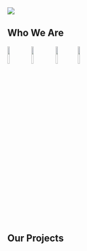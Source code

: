 
<img src="https://bannersimages.brendonlh.repl.co/images/TheYoungAndTheRESTless.png">

## Who We Are

  <img src="https://avatars.githubusercontent.com/u/85802978?v=4" width="10%"> <img src="https://avatars.githubusercontent.com/u/89549350?v=4" width="10%"> <img src="https://avatars.githubusercontent.com/u/91757022?v=4" width="10%"><img src="https://avatars.githubusercontent.com/u/35978265?v=4" width="10%">
  

## Our Projects
